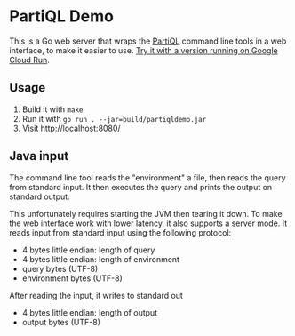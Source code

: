 # PartiQL Demo

This is a Go web server that wraps the [PartiQL](https://partiql.org/) command line tools in a web
interface, to make it easier to use. [Try it with a version running on Google Cloud Run](https://partiqldemo.evanjones.ca/).


## Usage

1. Build it with `make`
2. Run it with `go run . --jar=build/partiqldemo.jar`
3. Visit http://localhost:8080/


## Java input

The command line tool reads the "environment" a file, then reads the query from standard input. It then executes the query and prints the output on standard output.

This unfortunately requires starting the JVM then tearing it down. To make the web interface work with lower latency, it also supports a server mode. It reads input from standard input using the following protocol:

* 4 bytes little endian: length of query
* 4 bytes little endian: length of environment
* query bytes (UTF-8)
* environment bytes (UTF-8)

After reading the input, it writes to standard out

* 4 bytes little endian: length of output
* output bytes (UTF-8)
